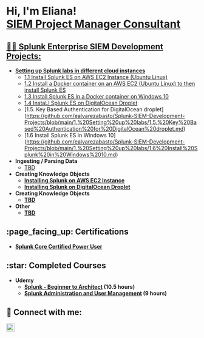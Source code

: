<h1>Hi, I'm Eliana! <br/><a href="https://github.com/ealvarezabasto">SIEM Project Manager Consultant</a> <a href="https://www.linkedin.com/in/elianaalvarez11/"</a></h1>

<h2>👨‍💻 Splunk Enterprise SIEM Development Projects:</h2>

- <b>Setting up Splunk labs in different cloud instances</b>
  - [1.1 Install Splunk ES on AWS EC2 Instance (Ubuntu Linux)](https://github.com/ealvarezabasto/Splunk-SIEM-Development-Projects/blob/main/1.%20Setting%20up%20labs/1.1%20Installing%20Splunk%20ES%20on%20AWS%20EC2%20Instance.md)
  - [1.2 Install a Docker container on an AWS EC2 (Ubuntu Linux) to then install Splunk ES](https://github.com/ealvarezabasto/Splunk-SIEM-Development-Projects/blob/main/1.%20Setting%20up%20labs/1.2.%20Installing%20Docker%20in%20AWS%20EC2.md)
  - [1.3 Install Splunk ES in a Docker container on Windows 10](https://github.com/ealvarezabasto/Splunk-SIEM-Development-Projects/blob/main/1.%20Setting%20up%20labs/1.3.%20Installing%20Splunk%20Docker%20Container%20in%20Windows.md)
  - [1.4 InstaLl Splunk ES on DigitalOcean Droplet](https://github.com/ealvarezabasto/Splunk-SIEM-Development-Projects/blob/main/Setting%20up%20labs%20/1.4.%20Installing%20Splunk%20ES%20on%20DigitalOcean%20Droplet.md)
  - [1.5. Key Based Authentication for DigitalOcean droplet] (https://github.com/ealvarezabasto/Splunk-SIEM-Development-Projects/blob/main/1.%20Setting%20up%20labs/1.5.%20Key%20Based%20Authentication%20for%20DigitalOcean%20droplet.md)
  - [1.6 Install Splunk ES in Windows 10] (https://github.com/ealvarezabasto/Splunk-SIEM-Development-Projects/blob/main/1.%20Setting%20up%20labs/1.6%20Install%20Splunk%20in%20Windows%2010.md)
- <b>Ingesting / Parsing Data</b>
  - [TBD](https://github.com/joshmadakor1/4chan-Image-Analysis-Middleware-C964) <b>
- <b>Creating Knowledge Objects</b>
  - [Installing Splunk on AWS EC2 Instance](https://github.com/ealvarezabasto/Splunk-SIEM-Development-Projects/blob/main/Setting%20up%20labs%20/1.1%20Installing%20Splunk%20ES%20on%20AWS%20EC2%20Instance.md)
  - [Installing Splunk on DigitalOcean Droplet](https://github.com/ealvarezabasto/Splunk-SIEM-Development-Projects/blob/main/Setting%20up%20labs%20/1.4.%20Installing%20Splunk%20ES%20on%20DigitalOcean%20Droplet.md)
- <b>Creating Knowledge Objects</b>
  - [TBD](https://github.com/joshmadakor1/Sentinel-Lab)
- <b>Other</b>
  - [TBD](https://github.com/joshmadakor1/EncrypterPOC)

<h2> :page_facing_up: Certifications</h2>

- [Splunk Core Certified Power User](https://www.credly.com/badges/3643f246-3492-49b2-8bd9-aa4d47fa95e4/linked_in_profile)

<h2> :star: Completed Courses</h2>

- <b>Udemy</b>
  - [Splunk - Beginner to Architect](https://www.udemy.com/certificate/UC-21baa65d-4622-4c68-81a6-b291c5967442/) <b>(10.5 hours)</b>
  - <a href="https://www.coursera.org/learn/splunk-administration-and-advanced-topics/home/module/1">Splunk Administration and User Management</a> (9 hours)

<h2> 🤳 Connect with me:</h2>

[<img align="left" alt="JoshMadakor | LinkedIn" width="22px" src="https://cdn.jsdelivr.net/npm/simple-icons@v3/icons/linkedin.svg" />][linkedin]

[linkedin]: https://www.linkedin.com/in/elianaalvarez11/
